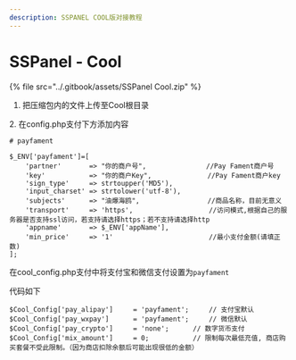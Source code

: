 ```yaml
---
description: SSPANEL COOL版对接教程
---
```


# SSPanel - Cool

{% file src="../.gitbook/assets/SSPanel Cool.zip" %}

1. 把压缩包内的文件上传至Cool根目录

2\. 在config.php支付下方添加内容

```
# payfament 

$_ENV['payfament']=[
    'partner'       => "你的商户号",               //Pay Fament商户号
    'key'           => "你的商户Key",              //Pay Fament商户key
    'sign_type'     => strtoupper('MD5'),
    'input_charset' => strtolower('utf-8'),
    'subjects'      => "油爆海鸥",                 //商品名称，目前无意义
    'transport'     => 'https',                   //访问模式,根据自己的服务器是否支持ssl访问，若支持请选择https；若不支持请选择http
    'appname'       => $_ENV['appName'],
    'min_price'     => '1'                        //最小支付金额(请填正数)
];
```

在cool\_config.php支付中将支付宝和微信支付设置为`payfament`

代码如下

```
$Cool_Config['pay_alipay']     = 'payfament';     // 支付宝默认
$Cool_Config['pay_wxpay']      = 'payfament';     // 微信默认
$Cool_Config['pay_crypto']     = 'none';      // 数字货币支付
$Cool_Config['mix_amount']     = 0;           // 限制每次最低充值, 商店购买套餐不受此限制。（因为商店扣除余额后可能出现很低的金额）
```
